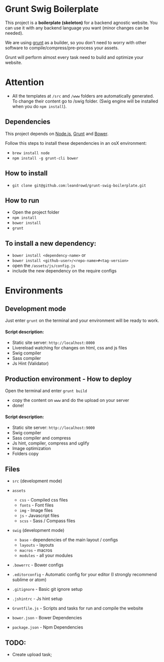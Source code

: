 # Grunt Swig Boilerplate

This project is a **boilerplate (skeleton)** for a backend agnostic website. You can use it with any backend language you want (minor changes can be needed).

We are using [grunt](http://gruntjs.com/) as a builder, so you don't need to worry with other software to compile/compress/pre-process your assets.

Grunt will perform almost every task need to build and optimize your website.

# Attention

- All the templates at `/src` and `/www` folders are automatically generated. To change their content go to /swig folder. (Swig engine will be installed when you do `npm install`).

## Dependencies

This project depends on [Node.js](http://nodejs.org/), [Grunt](http://gruntjs.com/) and [Bower](http://bower.io/).

Follow this steps to install these dependencies in an osX environment:

- `brew install node`
- `npm install -g grunt-cli bower`

## How to install

- `git clone git@github.com:leandrowd/grunt-swig-boilerplate.git`

## How to run

- Open the project folder
- `npm install`
- `bower install`
- `grunt`

## To install a new dependency:
- `bower install <dependency-name>` or
- `bower install <github-user>/<repo-name>#<tag-version>`
- open the `/assets/js/config.js`
- include the new dependency on the require configs

# Environments

## Development mode

Just enter `grunt` on the terminal and your environment will be ready to work.

#### Script description:
- Static site server: `http://localhost:8000`
- Livereload watching for changes on html, css and js files
- Swig compiler
- Sass compiler
- Js Hint (Validator)

## Production environment - How to deploy

Open the terminal and enter `grunt build`

- copy the content on `www` and do the upload on your server
- done!

#### Script description:
- Static site server: `http://localhost:9000`
- Swig compiler
- Sass compiler and compress
- Js hint, compiler, compress and uglify
- Image optimization
- Folders copy

## Files
- `src` (development mode)
 - `assets`
   - `css` - Compiled css files
   - `fonts` - Font files
   - `img` - Image files
   - `js` - Javascript files
   - `scss` - Sass / Compass files
- `swig` (development mode)
  - `base` - dependencies of the main layout / configs
  - `layouts` - layouts
  - `macros` - macros
  - `modules` - all your modules

- `.bowerrc` - Bower configs
- `.editorconfig` - Automatic config for your editor (I strongly recommend sublime or atom)
- `.gitignore` - Basic git ignore setup
- `.jshintrc` - Js hint setup
- `Gruntfile.js` - Scripts and tasks for run and compile the website
- `bower.json` - Bower Dependencies
- `package.json` - Npm Dependencies

## TODO:

- Create upload task;
